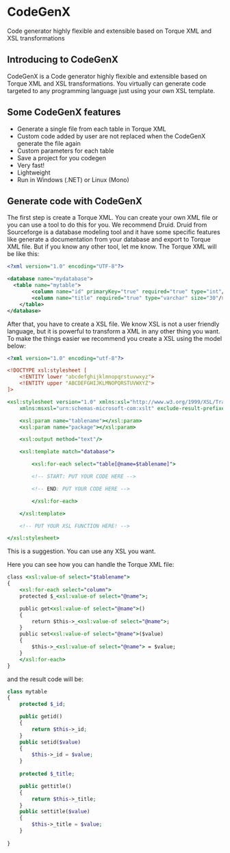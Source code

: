 CodeGenX
========

Code generator highly flexible and extensible based on Torque XML and XSL transformations

## Introducing to CodeGenX

CodeGenX is a Code generator highly flexible and extensible based on Torque XML and XSL transformations. You virtually can generate code targeted to any programming language just using your own XSL template.

## Some CodeGenX features

* Generate a single file from each table in Torque XML
* Custom code added by user are not replaced when the CodeGenX generate the file again
* Custom parameters for each table
* Save a project for you codegen
* Very fast!
* Lightweight
* Run in Windows (.NET) or Linux (Mono)

## Generate code with CodeGenX

The first step is create a Torque XML. You can create your own XML file or you can use a tool to do this for you. We recommend Druid. Druid from Sourceforge is a database modeling tool and it have some specific features like generate a documentation from your database and export to Torque XML file. But if you know any other tool, let me know. The Torque XML will be like this:

````XML
<?xml version="1.0" encoding="UTF-8"?>

<database name="mydatabase">
  <table name="mytable">
		<column name="id" primaryKey="true" required="true" type="int"/>
		<column name="title" required="true" type="varchar" size="30"/>
	</table>
</database>
````

After that, you have to create a XSL file. We know XSL is not a user friendly language, but it is powerful to transform a XML in any other thing you want. To make the things easier we recommend you create a XSL using the model below:

````XSLT
<?xml version="1.0" encoding="utf-8"?>

<!DOCTYPE xsl:stylesheet [
	<!ENTITY lower "abcdefghijklmnopqrstuvwxyz">
	<!ENTITY upper "ABCDEFGHIJKLMNOPQRSTUVWXYZ">
]>

<xsl:stylesheet version="1.0" xmlns:xsl="http://www.w3.org/1999/XSL/Transform"
    xmlns:msxsl="urn:schemas-microsoft-com:xslt" exclude-result-prefixes="msxsl">

	<xsl:param name="tablename"></xsl:param>
	<xsl:param name="package"></xsl:param>

	<xsl:output method="text"/>

	<xsl:template match="database">

		<xsl:for-each select="table[@name=$tablename]">

		<!-- START: PUT YOUR CODE HERE -->

		<!-- END: PUT YOUR CODE HERE -->

		</xsl:for-each>

	</xsl:template>

	<!-- PUT YOUR XSL FUNCTION HERE! -->

</xsl:stylesheet>
````


This is a suggestion. You can use any XSL you want.

Here you can see how you can handle the Torque XML file:

````XSLT
class <xsl:value-of select="$tablename">
{
	<xsl:for-each select="column">
	protected $_<xsl:value-of select="@name">;

	public get<xsl:value-of select="@name">()
	{
		return $this->_<xsl:value-of select="@name">;
	}
	public set<xsl:value-of select="@name">($value)
	{
		$this->_<xsl:value-of select="@name"> = $value;
	}
	</xsl:for-each>
}
````

and the result code will be:

````PHP
class mytable
{
	protected $_id;

	public getid()
	{
		return $this->_id;
	}
	public setid($value)
	{
		$this->_id = $value;
	}
	
	protected $_title;

	public gettitle()
	{
		return $this->_title;
	}
	public settitle($value)
	{
		$this->_title = $value;
	}
	
}
````
